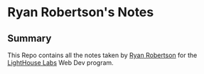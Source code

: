 # Ryan Robertson's Notes
## Summary
This Repo contains all the notes taken by [Ryan Robertson](https://github.com/ryguyroberts) for the [LightHouse Labs](https://www.lighthouselabs.ca/) Web Dev program.